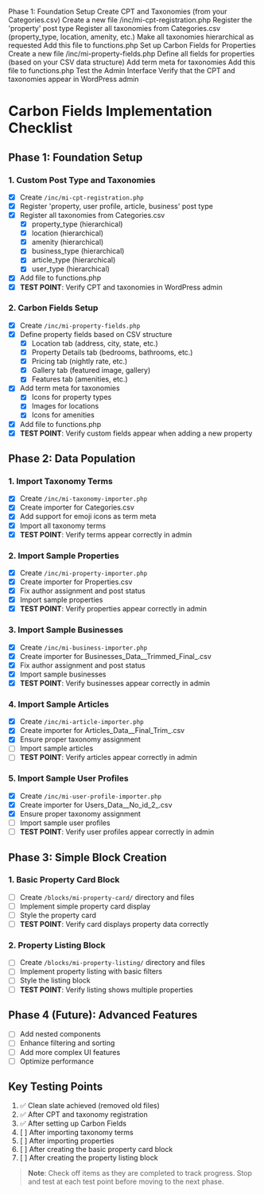 Phase 1: Foundation Setup
Create CPT and Taxonomies (from your Categories.csv)
Create a new file /inc/mi-cpt-registration.php
Register the 'property' post type
Register all taxonomies from Categories.csv (property_type, location, amenity, etc.)
Make all taxonomies hierarchical as requested
Add this file to functions.php
Set up Carbon Fields for Properties
Create a new file /inc/mi-property-fields.php
Define all fields for properties (based on your CSV data structure)
Add term meta for taxonomies
Add this file to functions.php
Test the Admin Interface
Verify that the CPT and taxonomies appear in WordPress admin
# Carbon Fields Implementation Checklist

## Phase 1: Foundation Setup

### 1. Custom Post Type and Taxonomies
- [x] Create `/inc/mi-cpt-registration.php`
- [x] Register 'property, user profile, article, business' post type
- [x] Register all taxonomies from Categories.csv
  - [x] property_type (hierarchical)
  - [x] location (hierarchical)
  - [x] amenity (hierarchical)
  - [x] business_type (hierarchical)
  - [x] article_type (hierarchical)
  - [x] user_type (hierarchical)
- [x] Add file to functions.php
- [x] **TEST POINT**: Verify CPT and taxonomies in WordPress admin

### 2. Carbon Fields Setup
- [x] Create `/inc/mi-property-fields.php`
- [x] Define property fields based on CSV structure
  - [x] Location tab (address, city, state, etc.)
  - [x] Property Details tab (bedrooms, bathrooms, etc.)
  - [x] Pricing tab (nightly rate, etc.)
  - [x] Gallery tab (featured image, gallery)
  - [x] Features tab (amenities, etc.)
- [x] Add term meta for taxonomies
  - [x] Icons for property types
  - [x] Images for locations
  - [x] Icons for amenities
- [x] Add file to functions.php
- [x] **TEST POINT**: Verify custom fields appear when adding a new property

## Phase 2: Data Population

### 1. Import Taxonomy Terms
- [x] Create `/inc/mi-taxonomy-importer.php`
- [x] Create importer for Categories.csv
- [x] Add support for emoji icons as term meta
- [x] Import all taxonomy terms
- [x] **TEST POINT**: Verify terms appear correctly in admin

### 2. Import Sample Properties
- [x] Create `/inc/mi-property-importer.php`
- [x] Create importer for Properties.csv
- [x] Fix author assignment and post status
- [x] Import sample properties
- [x] **TEST POINT**: Verify properties appear correctly in admin

### 3. Import Sample Businesses
- [x] Create `/inc/mi-business-importer.php`
- [x] Create importer for Businesses_Data__Trimmed_Final_.csv
- [x] Fix author assignment and post status
- [x] Import sample businesses
- [x] **TEST POINT**: Verify businesses appear correctly in admin

### 4. Import Sample Articles
- [x] Create `/inc/mi-article-importer.php`
- [x] Create importer for Articles_Data__Final_Trim_.csv
- [x] Ensure proper taxonomy assignment
- [ ] Import sample articles
- [ ] **TEST POINT**: Verify articles appear correctly in admin

### 5. Import Sample User Profiles
- [x] Create `/inc/mi-user-profile-importer.php`
- [x] Create importer for Users_Data__No_id_2_.csv
- [x] Ensure proper taxonomy assignment
- [ ] Import sample user profiles
- [ ] **TEST POINT**: Verify user profiles appear correctly in admin

## Phase 3: Simple Block Creation

### 1. Basic Property Card Block
- [ ] Create `/blocks/mi-property-card/` directory and files
- [ ] Implement simple property card display
- [ ] Style the property card
- [ ] **TEST POINT**: Verify card displays property data correctly

### 2. Property Listing Block
- [ ] Create `/blocks/mi-property-listing/` directory and files
- [ ] Implement property listing with basic filters
- [ ] Style the listing block
- [ ] **TEST POINT**: Verify listing shows multiple properties

## Phase 4 (Future): Advanced Features

- [ ] Add nested components
- [ ] Enhance filtering and sorting
- [ ] Add more complex UI features
- [ ] Optimize performance

## Key Testing Points

1. ✅ Clean slate achieved (removed old files)
2. ✅ After CPT and taxonomy registration
3. ✅ After setting up Carbon Fields
4. [ ] After importing taxonomy terms
5. [ ] After importing properties
6. [ ] After creating the basic property card block
7. [ ] After creating the property listing block

> **Note**: Check off items as they are completed to track progress. Stop and test at each test point before moving to the next phase.